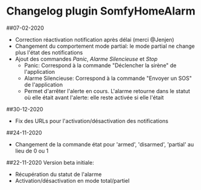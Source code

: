 # Changelog plugin SomfyHomeAlarm

##07-02-2020
* Correction réactivation notification après délai (merci @Jenjen)
* Changement du comportement mode partial: le mode partial ne change plus l'état des notifications
* Ajout des commandes *Panic*, *Alarme Silencieuse* et *Stop*
  * Panic: Correspond à la commande "Déclencher la sirène" de l'application
  * Alarme Silencieuse: Correspond à la commande "Envoyer un SOS" de l'application
  * Permet d'arrêter l'alerte en cours. L'alarme retourne dans le statut où elle était avant l'alerte: elle reste
  activée si elle l'était


##30-12-2020
* Fix des URLs pour l'activation/désactivation des notifications

##24-11-2020
* Changement de la commande état pour 'armed', 'disarmed', 'partial' au lieu de 0 ou 1

##22-11-2020
Version beta initiale:
* Récupération du statut de l'alarme
* Activation/désactivation en mode total/partiel

